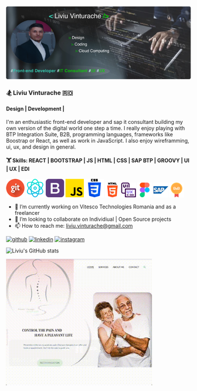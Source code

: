 ![cover](https://github.com/vteliviu/vteliviu/blob/main/cover.jpg)

### 🏂 Liviu Vinturache 🇷🇴

#### Design | Development | 

I'm an enthusiastic front-end developer and sap it consultant building my own version of the digital world one step a time. 
I really enjoy playing with BTP Integration Suite, B2B, programming languages, frameworks like Boostrap or React, as well as work in JavaScript.
I also enjoy wireframming, ui, ux, and design in general.

#### 🏋️  Skills: REACT | BOOTSTRAP | JS | HTML | CSS | SAP BTP | GROOVY | UI | UX | EDI

[<img src='https://github.com/vteliviu/vteliviu/blob/main/icons/git.png' alt='git' height='50' width ='50'>]()
[<img src='https://github.com/vteliviu/vteliviu/blob/main/icons/react.png' alt='react' height='50' width ='50'>]()
[<img src='https://github.com/vteliviu/vteliviu/blob/main/icons/bootstrap.png' alt='bootstrap' height='50' width ='50'>]()
[<img src='https://github.com/vteliviu/vteliviu/blob/main/icons/js.png' alt='js' height='50' width ='50'>]()
[<img src='https://github.com/vteliviu/vteliviu/blob/main/icons/css-3.png' alt='css' height='50' width ='50'>]()
[<img src='https://github.com/vteliviu/vteliviu/blob/main/icons/html-5.png' alt='html' height='40' width ='40'>]()
[<img src='https://github.com/vteliviu/vteliviu/blob/main/icons/ui-ux.png' alt='ui-ux' height='40' width ='40'>]()
[<img src='https://github.com/vteliviu/vteliviu/blob/main/icons/figma.png' alt='figma' height='40' width ='40'>]()
[<img src='https://github.com/vteliviu/vteliviu/blob/main/icons/sap.png' alt='sap' height='40' width ='40'>]()
[<img src='https://github.com/vteliviu/vteliviu/blob/main/icons/b2b.png' alt='b2b' height='40' width ='40'>]()


- 🔭 I’m currently working on Vitesco Technologies Romania and as a freelancer
- 👯 I’m looking to collaborate on Individiual | Open Source projects
- 📫 How to reach me: liviu.vinturache@gmail.com

[<img src='https://cdn.jsdelivr.net/npm/simple-icons@3.0.1/icons/github.svg' alt='github' height='40'>](https://github.com/vteliviu)  [<img src='https://cdn.jsdelivr.net/npm/simple-icons@3.0.1/icons/linkedin.svg' alt='linkedin' height='40'>](https://www.linkedin.com/in/liviu-vinturache/)  [<img src='https://cdn.jsdelivr.net/npm/simple-icons@3.0.1/icons/instagram.svg' alt='instagram' height='40'>](https://www.instagram.com/liviu18vte/)  

![Liviu's GitHub stats](https://github-readme-stats.vercel.app/api?username=vteliviu&theme=algolia_icons=true)

![cover](https://github.com/vteliviu/vteliviu/blob/main/design.gif)

